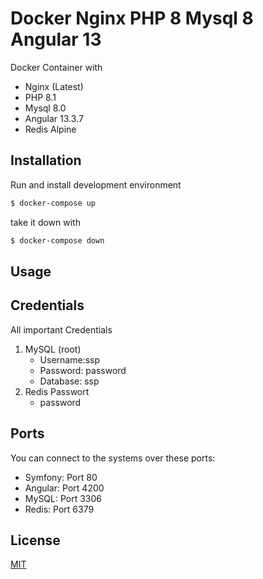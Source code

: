 # Docker Nginx PHP 8 Mysql 8 Angular 13

Docker Container with
- Nginx (Latest)
- PHP 8.1
- Mysql 8.0
- Angular 13.3.7
- Redis Alpine

## Installation

Run and install development environment

```bash
$ docker-compose up
```

take it down with
```bash
$ docker-compose down
```

## Usage


## Credentials
All important Credentials
1. MySQL (root)
    * Username:ssp
    * Password: password
    * Database: ssp
2. Redis Passwort
    * password

## Ports
You can connect to the systems over these ports:

- Symfony: Port 80
- Angular: Port 4200
- MySQL: Port 3306
- Redis: Port 6379

## License
[MIT](https://choosealicense.com/licenses/mit/)